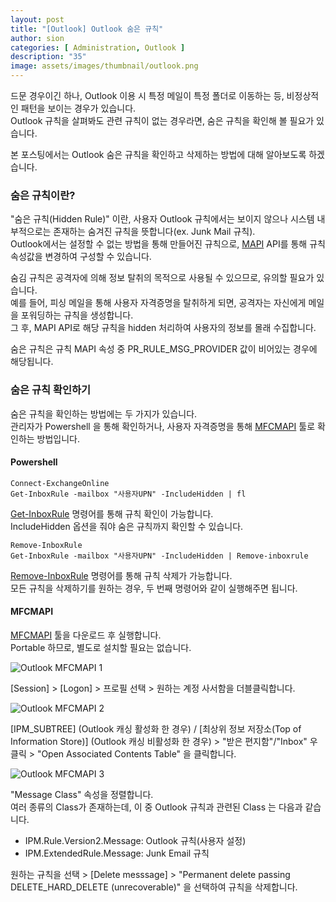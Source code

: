 ```yaml
---
layout: post
title: "[Outlook] Outlook 숨은 규칙"
author: sion
categories: [ Administration, Outlook ]
description: "35"
image: assets/images/thumbnail/outlook.png
---
```


드문 경우이긴 하나, Outlook 이용 시 특정 메일이 특정 폴더로 이동하는 등, 비정상적인 패턴을 보이는 경우가 있습니다.  
Outlook 규칙을 살펴봐도 관련 규칙이 없는 경우라면, 숨은 규칙을 확인해 볼 필요가 있습니다.   

본 포스팅에서는 Outlook 숨은 규칙을 확인하고 삭제하는 방법에 대해 알아보도록 하겠습니다.  


### 숨은 규칙이란?

"숨은 규칙(Hidden Rule)" 이란, 사용자 Outlook 규칙에서는 보이지 않으나 시스템 내부적으로는 존재하는 숨겨진 규칙을 뜻합니다(ex. Junk Mail 규칙).  
Outlook에서는 설정할 수 없는 방법을 통해 만들어진 규칙으로, [MAPI][1] API를 통해 규칙 속성값을 변경하여 구성할 수 있습니다.  

숨김 규칙은 공격자에 의해 정보 탈취의 목적으로 사용될 수 있으므로, 유의할 필요가 있습니다.  
예를 들어, 피싱 메일을 통해 사용자 자격증명을 탈취하게 되면, 공격자는 자신에게 메일을 포워딩하는 규칙을 생성합니다.  
그 후, MAPI API로 해당 규칙을 hidden 처리하여 사용자의 정보를 몰래 수집합니다.  

숨은 규칙은 규칙 MAPI 속성 중 PR_RULE_MSG_PROVIDER 값이 비어있는 경우에 해당됩니다.  


### 숨은 규칙 확인하기

숨은 규칙을 확인하는 방법에는 두 가지가 있습니다.  
관리자가 Powershell 을 통해 확인하거나, 사용자 자격증명을 통해 [MFCMAPI][2] 툴로 확인하는 방법입니다.  

#### Powershell

```
Connect-ExchangeOnline
Get-InboxRule -mailbox "사용자UPN" -IncludeHidden | fl
```
[Get-InboxRule][3] 명령어를 통해 규칙 확인이 가능합니다.  
IncludeHidden 옵션을 줘야 숨은 규칙까지 확인할 수 있습니다.  
 

```
Remove-InboxRule
Get-InboxRule -mailbox "사용자UPN" -IncludeHidden | Remove-inboxrule
```
[Remove-InboxRule][4] 명령어를 통해 규칙 삭제가 가능합니다.  
모든 규칙을 삭제하기를 원하는 경우, 두 번째 명령어와 같이 실행해주면 됩니다.  

#### MFCMAPI

[MFCMAPI][2] 툴을 다운로드 후 실행합니다.  
Portable 하므로, 별도로 설치할 필요는 없습니다.  

<img src="{{site.baseurl}}/assets/images/35/1.PNG" title="Outlook MFCMAPI 1">

[Session] > [Logon] > 프로필 선택 > 원하는 계정 사서함을 더블클릭합니다.  

<img src="{{site.baseurl}}/assets/images/35/2.PNG" title="Outlook MFCMAPI 2">

[IPM_SUBTREE] (Outlook 캐싱 활성화 한 경우) / [최상위 정보 저장소(Top of Information Store)] (Outlook 캐싱 비활성화 한 경우) > "받은 편지함"/"Inbox" 우클릭 > "Open Associated Contents Table" 을 클릭합니다.  

<img src="{{site.baseurl}}/assets/images/35/3.PNG" title="Outlook MFCMAPI 3">

"Message Class" 속성을 정렬합니다.  
여러 종류의 Class가 존재하는데, 이 중 Outlook 규칙과 관련된 Class 는 다음과 같습니다.  

- IPM.Rule.Version2.Message: Outlook 규칙(사용자 설정)
- IPM.ExtendedRule.Message: Junk Email 규칙

원하는 규칙을 선택 > [Delete messsage] > "Permanent delete passing DELETE_HARD_DELETE (unrecoverable)" 을 선택하여 규칙을 삭제합니다.  





[1]: https://learn.microsoft.com/en-us/cpp/mfc/mapi?view=msvc-170
[2]: https://github.com/microsoft/mfcmapi/releases
[3]: https://learn.microsoft.com/ko-kr/powershell/module/exchange/get-inboxrule?view=exchange-ps
[4]: https://learn.microsoft.com/en-us/powershell/module/exchange/remove-inboxrule?view=exchange-ps